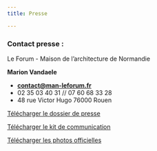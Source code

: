 ```yaml
---
title: Presse

---
```

### **Contact presse :**

Le Forum - Maison de l’architecture de Normandie

**Marion Vandaele**

* [**contact@man-leforum.fr**](mailto:contact@man-leforum.fr)
* 02 35 03 40 31 // 07 60 68 33 28
* 48 rue Victor Hugo 76000 Rouen

<a class="button download" href="/files/dossier-de-presse_zigzag-2021.pdf">Télécharger le dossier de presse</a>

<a class="button download" href="/files/kit-com-zz2021.zip">Télécharger le kit de communication</a>

<a class="button download" href="/files/photos-officielles-zigzag.zip">Télécharger les photos officielles</a>